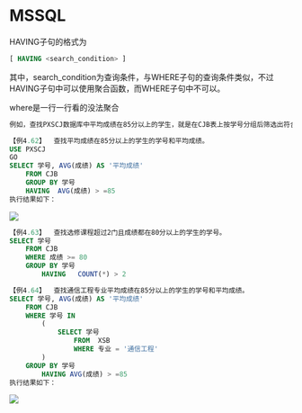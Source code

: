 # MSSQL

HAVING子句的格式为
```sql
[ HAVING <search_condition> ] 
```
其中，search_condition为查询条件，与WHERE子句的查询条件类似，不过HAVING子句中可以使用聚合函数，而WHERE子句中不可以。

where是一行一行看的没法聚合


```sql
例如，查找PXSCJ数据库中平均成绩在85分以上的学生，就是在CJB表上按学号分组后筛选出符合平均成绩大于等于85的学生。

【例4.62】  查找平均成绩在85分以上的学生的学号和平均成绩。
USE PXSCJ
GO
SELECT 学号, AVG(成绩) AS '平均成绩'
	FROM CJB
	GROUP BY 学号
	HAVING  AVG(成绩) > =85
执行结果如下：
```
![](https://cdn.jsdelivr.net/gh/ZanderZhao/img20/file/20200121234638.png)

```sql
【例4.63】  查找选修课程超过2门且成绩都在80分以上的学生的学号。
SELECT 学号 
	FROM CJB
	WHERE 成绩 >= 80
	GROUP BY 学号
		HAVING   COUNT(*) > 2

【例4.64】  查找通信工程专业平均成绩在85分以上的学生的学号和平均成绩。
SELECT 学号, AVG(成绩) AS '平均成绩'
	FROM CJB
	WHERE 学号 IN 
		(
			SELECT 学号
				FROM  XSB
				WHERE 专业 = '通信工程'
		)
	GROUP BY 学号
		HAVING AVG(成绩) > =85
执行结果如下：
```
![](https://cdn.jsdelivr.net/gh/ZanderZhao/img20/file/20200121234639.png)



























